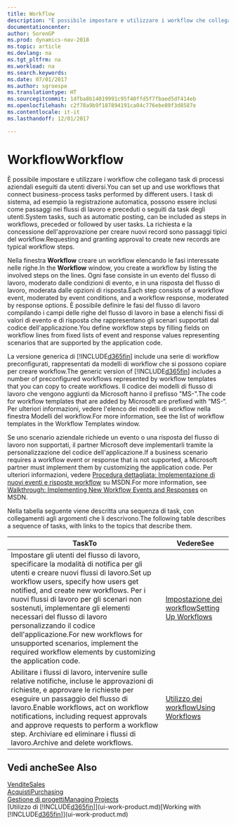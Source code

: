 ```yaml
---
title: Workflow
description: "È possibile impostare e utilizzare i workflow che collegano task di processi aziendali eseguiti da utenti diversi. I task di sistema, ad esempio la registrazione automatica, possono essere inclusi come passaggi nei flussi di lavoro e preceduti o seguiti da task degli utenti. La richiesta e la concessione dell'approvazione per creare nuovi record sono passaggi tipici del workflow."
documentationcenter: 
author: SorenGP
ms.prod: dynamics-nav-2018
ms.topic: article
ms.devlang: na
ms.tgt_pltfrm: na
ms.workload: na
ms.search.keywords: 
ms.date: 07/01/2017
ms.author: sgroespe
ms.translationtype: HT
ms.sourcegitcommit: 1dfba8b14019991c95f40ffd5f7fbaed5df414eb
ms.openlocfilehash: c2f78a9b9f187894191ca04c776ebe89f3d8587e
ms.contentlocale: it-it
ms.lasthandoff: 12/01/2017

---
```

# <a name="workflow"></a><span data-ttu-id="a55e2-105">Workflow</span><span class="sxs-lookup"><span data-stu-id="a55e2-105">Workflow</span></span>
<span data-ttu-id="a55e2-106">È possibile impostare e utilizzare i workflow che collegano task di processi aziendali eseguiti da utenti diversi.</span><span class="sxs-lookup"><span data-stu-id="a55e2-106">You can set up and use workflows that connect business-process tasks performed by different users.</span></span> <span data-ttu-id="a55e2-107">I task di sistema, ad esempio la registrazione automatica, possono essere inclusi come passaggi nei flussi di lavoro e preceduti o seguiti da task degli utenti.</span><span class="sxs-lookup"><span data-stu-id="a55e2-107">System tasks, such as automatic posting, can be included as steps in workflows, preceded or followed by user tasks.</span></span> <span data-ttu-id="a55e2-108">La richiesta e la concessione dell'approvazione per creare nuovi record sono passaggi tipici del workflow.</span><span class="sxs-lookup"><span data-stu-id="a55e2-108">Requesting and granting approval to create new records are typical workflow steps.</span></span>  

 <span data-ttu-id="a55e2-109">Nella finestra **Workflow** creare un workflow elencando le fasi interessate nelle righe.</span><span class="sxs-lookup"><span data-stu-id="a55e2-109">In the **Workflow** window, you create a workflow by listing the involved steps on the lines.</span></span> <span data-ttu-id="a55e2-110">Ogni fase consiste in un evento del flusso di lavoro, moderato dalle condizioni di evento, e in una risposta del flusso di lavoro, moderata dalle opzioni di risposta.</span><span class="sxs-lookup"><span data-stu-id="a55e2-110">Each step consists of a workflow event, moderated by event conditions, and a workflow response, moderated by response options.</span></span> <span data-ttu-id="a55e2-111">È possibile definire le fasi del flusso di lavoro compilando i campi delle righe del flusso di lavoro in base a elenchi fissi di valori di evento e di risposta che rappresentano gli scenari supportati dal codice dell'applicazione.</span><span class="sxs-lookup"><span data-stu-id="a55e2-111">You define workflow steps by filling fields on workflow lines from fixed lists of event and response values representing scenarios that are supported by the application code.</span></span>  

 <span data-ttu-id="a55e2-112">La versione generica di [!INCLUDE[d365fin](includes/d365fin_md.md)] include una serie di workflow preconfigurati, rappresentati da modelli di workflow che si possono copiare per creare workflow.</span><span class="sxs-lookup"><span data-stu-id="a55e2-112">The generic version of [!INCLUDE[d365fin](includes/d365fin_md.md)] includes a number of preconfigured workflows represented by workflow templates that you can copy to create workflows.</span></span> <span data-ttu-id="a55e2-113">Il codice dei modelli di flusso di lavoro che vengono aggiunti da Microsoft hanno il prefisso "MS-".</span><span class="sxs-lookup"><span data-stu-id="a55e2-113">The code for workflow templates that are added by Microsoft are prefixed with “MS-“.</span></span> <span data-ttu-id="a55e2-114">Per ulteriori informazioni, vedere l'elenco dei modelli di workflow nella finestra Modelli del workflow.</span><span class="sxs-lookup"><span data-stu-id="a55e2-114">For more information, see the list of workflow templates in the Workflow Templates window.</span></span>  

 <span data-ttu-id="a55e2-115">Se uno scenario aziendale richiede un evento o una risposta del flusso di lavoro non supportati, il partner Microsoft deve implementarli tramite la personalizzazione del codice dell'applicazione.</span><span class="sxs-lookup"><span data-stu-id="a55e2-115">If a business scenario requires a workflow event or response that is not supported, a Microsoft partner must implement them by customizing the application code.</span></span> <span data-ttu-id="a55e2-116">Per ulteriori informazioni, vedere [Procedura dettagliata: Implementazione di nuovi eventi e risposte workflow](https://msdn.microsoft.com/en-us/library/mt574349.aspx) su MSDN.</span><span class="sxs-lookup"><span data-stu-id="a55e2-116">For more information, see [Walkthrough: Implementing New Workflow Events and Responses](https://msdn.microsoft.com/en-us/library/mt574349.aspx) on MSDN.</span></span>  

 <span data-ttu-id="a55e2-117">Nella tabella seguente viene descritta una sequenza di task, con collegamenti agli argomenti che li descrivono.</span><span class="sxs-lookup"><span data-stu-id="a55e2-117">The following table describes a sequence of tasks, with links to the topics that describe them.</span></span>  

|<span data-ttu-id="a55e2-118">**Task**</span><span class="sxs-lookup"><span data-stu-id="a55e2-118">**To**</span></span>|<span data-ttu-id="a55e2-119">**Vedere**</span><span class="sxs-lookup"><span data-stu-id="a55e2-119">**See**</span></span>|  
|------------|-------------|  
|<span data-ttu-id="a55e2-120">Impostare gli utenti del flusso di lavoro, specificare la modalità di notifica per gli utenti e creare nuovi flussi di lavoro.</span><span class="sxs-lookup"><span data-stu-id="a55e2-120">Set up workflow users, specify how users get notified, and create new workflows.</span></span> <span data-ttu-id="a55e2-121">Per i nuovi flussi di lavoro per gli scenari non sostenuti, implementare gli elementi necessari del flusso di lavoro personalizzando il codice dell'applicazione.</span><span class="sxs-lookup"><span data-stu-id="a55e2-121">For new workflows for unsupported scenarios, implement the required workflow elements by customizing the application code.</span></span>|[<span data-ttu-id="a55e2-122">Impostazione dei workflow</span><span class="sxs-lookup"><span data-stu-id="a55e2-122">Setting Up Workflows</span></span>](across-set-up-workflows.md)|  
|<span data-ttu-id="a55e2-123">Abilitare i flussi di lavoro, intervenire sulle relative notifiche, incluse le approvazioni di richieste, e approvare le richieste per eseguire un passaggio del flusso di lavoro.</span><span class="sxs-lookup"><span data-stu-id="a55e2-123">Enable workflows, act on workflow notifications, including request approvals and approve requests to perform a workflow step.</span></span> <span data-ttu-id="a55e2-124">Archiviare ed eliminare i flussi di lavoro.</span><span class="sxs-lookup"><span data-stu-id="a55e2-124">Archive and delete workflows.</span></span>|[<span data-ttu-id="a55e2-125">Utilizzo dei workflow</span><span class="sxs-lookup"><span data-stu-id="a55e2-125">Using Workflows</span></span>](across-use-workflows.md)|  

## <a name="see-also"></a><span data-ttu-id="a55e2-126">Vedi anche</span><span class="sxs-lookup"><span data-stu-id="a55e2-126">See Also</span></span>  
[<span data-ttu-id="a55e2-127">Vendite</span><span class="sxs-lookup"><span data-stu-id="a55e2-127">Sales</span></span>](sales-manage-sales.md)  
[<span data-ttu-id="a55e2-128">Acquisti</span><span class="sxs-lookup"><span data-stu-id="a55e2-128">Purchasing</span></span>](purchasing-manage-purchasing.md)  
[<span data-ttu-id="a55e2-129">Gestione di progetti</span><span class="sxs-lookup"><span data-stu-id="a55e2-129">Managing Projects</span></span>](projects-manage-projects.md)  
<span data-ttu-id="a55e2-130">[Utilizzo di [!INCLUDE[d365fin](includes/d365fin_md.md)]](ui-work-product.md)</span><span class="sxs-lookup"><span data-stu-id="a55e2-130">[Working with [!INCLUDE[d365fin](includes/d365fin_md.md)]](ui-work-product.md)</span></span>

